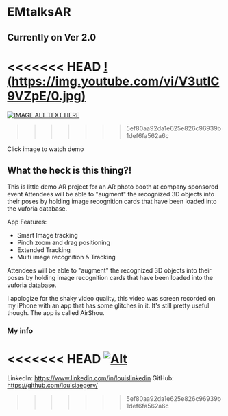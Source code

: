 # EMtalksAR
## Currently on Ver 2.0

<<<<<<< HEAD
[!(https://img.youtube.com/vi/V3utlC9VZpE/0.jpg)](http://www.youtube.com/watch?v=V3utlC9VZpE)
=======
[![IMAGE ALT TEXT HERE](https://img.youtube.com/vi/V3utlC9VZpE/0.jpg)](http://www.youtube.com/watch?v=V3utlC9VZpE)
>>>>>>> 5ef80aa92da1e625e826c96939b1def6fa562a6c

Click image to watch demo


What the heck is this thing?!
------
This is little demo AR project for an AR photo booth at company sponsored event
Attendees will be able to "augment" the recognized 3D objects into their poses by holding image recognition cards that have been loaded into the vuforia database.



App Features:
- Smart Image tracking
- Pinch zoom and drag positioning 
- Extended Tracking
- Multi image recognition & Tracking

Attendees will be able to "augment" the recognized 3D objects into their poses by holding image recognition cards that have been loaded into the vuforia database.

I apologize for the shaky video quality, this video was screen recorded on my iPhone with an app that has some glitches in it. It's still pretty useful though. The app is called AirShou.


### My info
<<<<<<< HEAD
[![Alt](http://files.softicons.com/download/internet-icons/social-networking-icons-by-komodomedia/png/32/linkedin.png)](https://www.linkedin.com/in/louislinkedin)
=======
LinkedIn: https://www.linkedin.com/in/louislinkedin
GitHub: https://github.com/louisiaegerv/
>>>>>>> 5ef80aa92da1e625e826c96939b1def6fa562a6c
